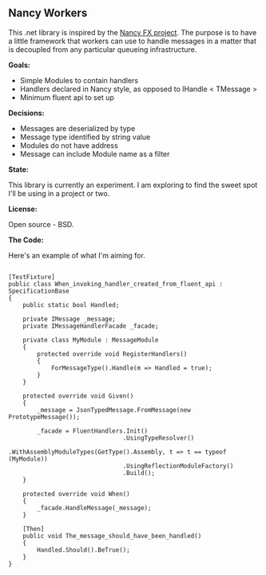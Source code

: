 Nancy Workers
---------------

This .net library is inspired by the [Nancy FX project](http://nancyfx.org/). The purpose is to have a little framework that workers can use to handle messages in a matter that is decoupled from any particular queueing infrastructure.



**Goals:**  

  - Simple Modules to contain handlers
  - Handlers declared in Nancy style, as opposed to IHandle < TMessage >
  - Minimum fluent api to set up 

**Decisions:**

  - Messages are deserialized by type
  - Message type identified by string value
  - Modules do not have address
  - Message can include Module name as a filter

**State:**

This library is currently an experiment.  I am exploring to find the sweet spot I'll be using in a project or two.

**License:**

Open source - BSD.

**The Code:**

Here's an example of what I'm aiming for.
<pre><code>
[TestFixture]  
public class When_invoking_handler_created_from_fluent_api : SpecificationBase
{
    public static bool Handled;
       
    private IMessage _message;
    private IMessageHandlerFacade _facade;

    private class MyModule : MessageModule
    {
        protected override void RegisterHandlers()
        {
            ForMessageType<PrototypeMessage>().Handle(m => Handled = true);
        }
    }

    protected override void Given()
    {
        _message = JsonTypedMessage.FromMessage(new PrototypeMessage());

        _facade = FluentHandlers.Init()
                                .UsingTypeResolver()
                                .WithAssemblyModuleTypes(GetType().Assembly, t => t == typeof (MyModule))
                                .UsingReflectionModuleFactory()
                                .Build();
    }

    protected override void When()
    {
        _facade.HandleMessage(_message);
    }

    [Then]
    public void The_message_should_have_been_handled()
    {
        Handled.Should().BeTrue();
    }
}
</code></pre>